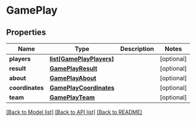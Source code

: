 # GamePlay

## Properties
Name | Type | Description | Notes
------------ | ------------- | ------------- | -------------
**players** | [**list[GamePlayPlayers]**](GamePlayPlayers.md) |  | [optional] 
**result** | [**GamePlayResult**](GamePlayResult.md) |  | [optional] 
**about** | [**GamePlayAbout**](GamePlayAbout.md) |  | [optional] 
**coordinates** | [**GamePlayCoordinates**](GamePlayCoordinates.md) |  | [optional] 
**team** | [**GamePlayTeam**](GamePlayTeam.md) |  | [optional] 

[[Back to Model list]](../README.md#documentation-for-models) [[Back to API list]](../README.md#documentation-for-api-endpoints) [[Back to README]](../README.md)


